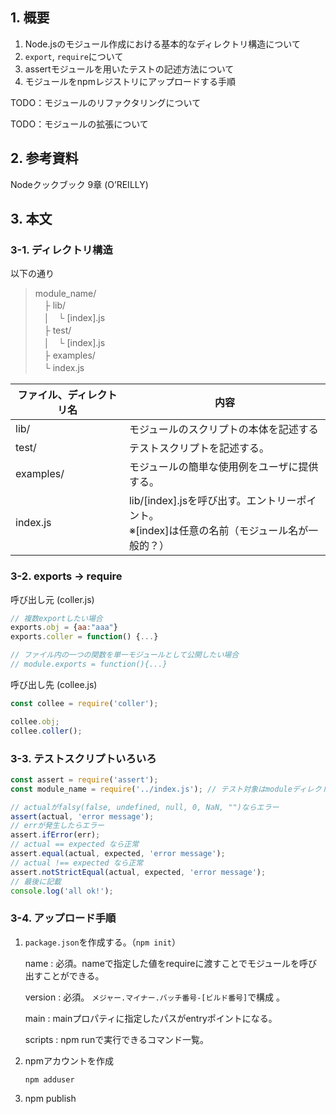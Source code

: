 ## 1. 概要

1. Node.jsのモジュール作成における基本的なディレクトリ構造について
1. `export`, `require`について
1. assertモジュールを用いたテストの記述方法について
1. モジュールをnpmレジストリにアップロードする手順



TODO：モジュールのリファクタリングについて

TODO：モジュールの拡張について



## 2. 参考資料

Nodeクックブック 9章 (O’REILLY)



## 3. 本文

### 3-1. ディレクトリ構造

以下の通り

> module_name/   
> 　├ lib/  
> 　│　└ [index].js  
> 　├ test/  
> 　│　└ [index].js  
> 　├ examples/  
> 　└ index.js  

| ファイル、ディレクトリ名 | 内容                                                         |
| ------------------------ | ------------------------------------------------------------ |
| lib/                     | モジュールのスクリプトの本体を記述する                       |
| test/                    | テストスクリプトを記述する。                                 |
| examples/                | モジュールの簡単な使用例をユーザに提供する。                 |
| index.js                 | lib/[index].jsを呼び出す。エントリーポイント。<br>※[index]は任意の名前（モジュール名が一般的？） |



### 3-2. exports → require

呼び出し元 (coller.js)

```javascript
// 複数exportしたい場合
exports.obj = {aa:"aaa"}
exports.coller = function() {...}

// ファイル内の一つの関数を単一モジュールとして公開したい場合
// module.exports = function(){...}
```

呼び出し先 (collee.js)

```javascript
const collee = require('coller');

collee.obj;
collee.coller();
```

### 3-3. テストスクリプトいろいろ

```js
const assert = require('assert');
const module_name = require('../index.js'); // テスト対象はmoduleディレクトリ直下のindex.js

// actualがfalsy(false, undefined, null, 0, NaN, "")ならエラー
assert(actual, 'error message'); 
// errが発生したらエラー
assert.ifError(err);
// actual == expected なら正常
assert.equal(actual, expected, 'error message');
// actual !== expected なら正常
assert.notStrictEqual(actual, expected, 'error message');
// 最後に記載
console.log('all ok!');
```

 

### 3-4. アップロード手順

1. `package.json`を作成する。（`npm init`）

   name : 必須。nameで指定した値をrequireに渡すことでモジュールを呼び出すことができる。

   version : 必須。 `メジャー.マイナー.バッチ番号-[ビルド番号]`で構成 。

   main : mainプロパティに指定したパスがentryポイントになる。

   scripts : npm runで実行できるコマンド一覧。

2. npmアカウントを作成

   `npm adduser`

3. npm publish

